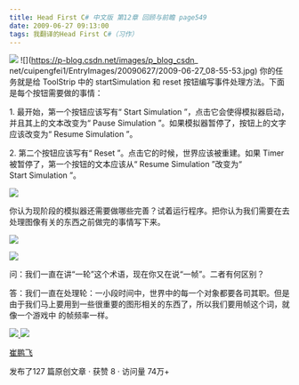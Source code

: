 ```yaml
---
title: Head First C# 中文版 第12章 回顾与前瞻 page549
date: 2009-06-27 09:13:00
tags: 我翻译的Head First C#（习作）
---
```

![](https://p-blog.csdn.net/images/p_blog_csdn_net/cuipengfei1/EntryImages/20090627/2009-06-27_09-02-33.jpg) ![](https://p-blog.csdn.net/images/p_blog_csdn_
net/cuipengfei1/EntryImages/20090627/2009-06-27_08-55-53.jpg) 你的任务就是给
ToolStrip  中的  startSimulation  和  reset  按钮编写事件处理方法。下面是每个按钮需要做的事情：

  

1\.  最开始，第一个按钮应该写有“  Start Simulation  ”，点击它会使得模拟器启动，并且其上的文本改变为“  Pause
Simulation  ”。如果模拟器暂停了，按钮上的文字应该改变为“  Resume Simulation  ”。

  

2\.  第二个按钮应该写有“  Reset  ”。点击它的时候，世界应该被重建。如果  Timer  被暂停了，第一个按钮的文本应该从“  Resume
Simulation  ”改变为“  Start Simulation  ”。

  

![](https://p-blog.csdn.net/images/p_blog_csdn_net/cuipengfei1/EntryImages/20090627/2009-06-27_09-04-07.jpg)

你认为现阶段的模拟器还需要做哪些完善？试着运行程序。把你认为我们需要在去处理图像有关的东西之前做完的事情写下来。

  

![](https://p-blog.csdn.net/images/p_blog_csdn_net/cuipengfei1/EntryImages/20090627/2009-06-27_09-06-39.jpg)

![](https://p-blog.csdn.net/images/p_blog_csdn_net/cuipengfei1/EntryImages/20090627/2009-06-27_09-07-04.jpg)

问：我们一直在讲“一轮”这个术语，现在你又在说“一帧”。二者有何区别？

  

答：我们一直在处理轮：一小段时间中，世界中的每一个对象都要各司其职。但是由于我们马上要用到一些很重要的图形相关的东西了，所以我们要用帧这个词，就像一个游戏中
的帧频率一样。

  



[ ![](https://profile.csdnimg.cn/5/2/5/3_cuipengfei1)
![](https://g.csdnimg.cn/static/user-reg-year/1x/11.png)
](https://blog.csdn.net/cuipengfei1)

[ 崔鹏飞 ](https://blog.csdn.net/cuipengfei1)

发布了127 篇原创文章  ·  获赞 8  ·  访问量 74万+

